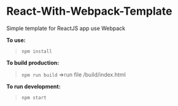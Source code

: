 # React-With-Webpack-Template
Simple template for ReactJS app use Webpack

**To use:**
> `npm install`

**To build production:**
> `npm run build` 
=>run file /build/index.html

**To run development:**
> `npm start`
